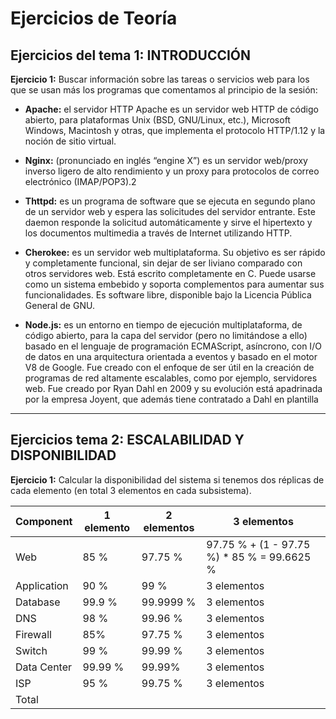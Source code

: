 # Ejercicios de Teoría

## Ejercicios del tema 1: INTRODUCCIÓN

**Ejercicio 1:** Buscar información sobre las tareas o servicios web para los que se usan más los programas que comentamos al principio de la sesión:

  - **Apache:** el servidor HTTP Apache es un servidor web HTTP de código abierto, para plataformas Unix (BSD, GNU/Linux, etc.), Microsoft Windows, Macintosh y otras, que implementa el protocolo HTTP/1.12​ y la noción de sitio virtual.

  - **Nginx:** (pronunciado en inglés “engine X”) es un servidor web/proxy inverso ligero de alto rendimiento y un proxy para protocolos de correo electrónico (IMAP/POP3).2​

  - **Thttpd:** es un programa de software que se ejecuta en segundo plano de un servidor web y espera las solicitudes del servidor entrante. Este daemon responde la solicitud automáticamente y sirve el hipertexto y los documentos multimedia a través de Internet utilizando HTTP.

  - **Cherokee:** es un servidor web multiplataforma.​ Su objetivo es ser rápido y completamente funcional, sin dejar de ser liviano comparado con otros servidores web.​ Está escrito completamente en C. Puede usarse como un sistema embebido y soporta complementos para aumentar sus funcionalidades. Es software libre, disponible bajo la Licencia Pública General de GNU.

  - **Node.js:**  es un entorno en tiempo de ejecución multiplataforma, de código abierto, para la capa del servidor (pero no limitándose a ello) basado en el lenguaje de programación ECMAScript, asíncrono, con I/O de datos en una arquitectura orientada a eventos y basado en el motor V8 de Google. Fue creado con el enfoque de ser útil en la creación de programas de red altamente escalables, como por ejemplo, servidores web.​ Fue creado por Ryan Dahl en 2009 y su evolución está apadrinada por la empresa Joyent, que además tiene contratado a Dahl en plantilla

---

## Ejercicios tema 2: ESCALABILIDAD Y DISPONIBILIDAD

**Ejercicio 1:** Calcular la disponibilidad del sistema si tenemos dos réplicas de cada elemento (en total 3 elementos en cada subsistema).

|Component  | 1 elemento | 2 elementos | 3 elementos |
|----  | ----    | ---    | ----       |
|Web  | 85 % | 97.75 % | 97.75 % + (1 - 97.75 %) * 85 % = 99.6625 % |
|Application  | 90 % | 99 % | 3 elementos |
|Database  | 99.9 % | 99.9999 % | 3 elementos |
|DNS  | 98 % | 99.96 % | 3 elementos |
|Firewall  | 85% | 97.75 % | 3 elementos |
|Switch  | 99 % | 99.99 % | 3 elementos |
|Data Center  | 99.99 % | 99.99% | 3 elementos |
|ISP  | 95 % | 99.75 % | 3 elementos |
|Total  |     |     |   |
